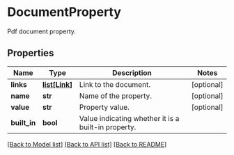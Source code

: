 ﻿# DocumentProperty
Pdf document property.

## Properties
Name | Type | Description | Notes
------------ | ------------- | ------------- | -------------
**links** | [**list[Link]**](Link.md) | Link to the document. | [optional] 
**name** | **str** | Name of the property. | [optional] 
**value** | **str** | Property value. | [optional] 
**built_in** | **bool** | Value indicating whether it is a built-in property. | 

[[Back to Model list]](../README.md#documentation-for-models) [[Back to API list]](../README.md#documentation-for-api-endpoints) [[Back to README]](../README.md)


